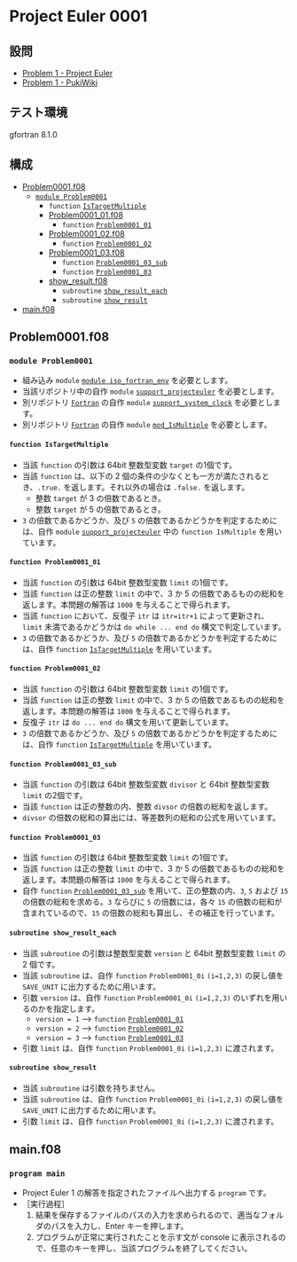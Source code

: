 # Project Euler 0001 #

## 設問 ##

* [Problem 1 - Project Euler](https://projecteuler.net/problem=1)
* [Problem 1 - PukiWiki](http://odz.sakura.ne.jp/projecteuler/index.php?cmd=read&page=Problem%201)

## テスト環境 ##

gfortran 8.1.0

## 構成 ##

* [Problem0001.f08](Problem0001.f08)
  * [`module Problem0001`](#module-problem0001)
    * `function` [`IsTargetMultiple`](#function-IsTargetMultiple)
    * [Problem0001_01.f08](Problem0001_01.f08)
      * `function` [`Problem0001_01`](#function-problem0001_01)
    * [Problem0001_02.f08](Problem0001_02.f08)
      * `function` [`Problem0001_02`](#function-problem0001_02)
    * [Problem0001_03.f08](Problem0001_03.f08)
      * `function` [`Problem0001_03_sub`](#function-problem0001_03_sub)
      * `function` [`Problem0001_03`](#function-problem0001_03)
    * [show_result.f08](show_result.f08)
      * `subroutine` [`show_result_each`](#subroutine-show_result_each)
      * `subroutine` [`show_result`](#subroutine-show_result)
* [main.f08](main.f08)

## Problem0001.f08 ##

### `module Problem0001` ###

* 組み込み `module` [`module iso_fortran_env`](http://fortranwiki.org/fortran/show/iso_fortran_env) を必要とします。
* 当該リポジトリ中の自作 `module` [`support_projecteuler`](../support/) を必要とします。
* 別リポジトリ [`Fortran`](https://github.com/DSCF-1224/Fortran) の自作 `module` [`support_system_clock`](https://github.com/DSCF-1224/Fortran/tree/master/support) を必要とします。
* 別リポジトリ [`Fortran`](https://github.com/DSCF-1224/Fortran) の自作 `module` [`mod_IsMultiple`](https://github.com/DSCF-1224/Fortran/tree/master/miniparts) を必要とします。

#### `function IsTargetMultiple` ####

* 当該 `function` の引数は 64bit 整数型変数 `target` の1個です。
* 当該 `function` は、以下の 2 個の条件の少なくとも一方が満たされるとき、`.true.` を返します。それ以外の場合は `.false.` を返します。
  * 整数 `target` が 3 の倍数であるとき。
  * 整数 `target` が 5 の倍数であるとき。
* `3` の倍数であるかどうか、及び `5` の倍数であるかどうかを判定するためには、自作 `module` [`support_projecteuler`](../support) 中の `function IsMultiple` を用いています。

#### `function Problem0001_01` ####

* 当該 `function` の引数は 64bit 整数型変数 `limit` の1個です。
* 当該 `function` は正の整数 `limit` の中で、3 か 5 の倍数であるものの総和を返します。本問題の解答は `1000` を与えることで得られます。
* 当該 `function` において、反復子 `itr` は `itr=itr+1` によって更新され、`limit` 未満であるかどうかは `do while ... end do` 構文で判定しています。
* `3` の倍数であるかどうか、及び `5` の倍数であるかどうかを判定するためには、自作 `function` [`IsTargetMultiple`](#function-IsTargetMultiple) を用いています。

#### `function Problem0001_02` ####

* 当該 `function` の引数は 64bit 整数型変数 `limit` の1個です。
* 当該 `function` は正の整数 `limit` の中で、3 か 5 の倍数であるものの総和を返します。本問題の解答は `1000` を与えることで得られます。
* 反復子 `itr` は `do ... end do` 構文を用いて更新しています。
* `3` の倍数であるかどうか、及び `5` の倍数であるかどうかを判定するためには、自作 `function` [`IsTargetMultiple`](#function-IsTargetMultiple) を用いています。

#### `function Problem0001_03_sub` ####

* 当該 `function` の引数は 64bit 整数型変数 `divisor` と 64bit 整数型変数 `limit` の2個です。
* 当該 `function` は正の整数の内、整数 `divsor` の倍数の総和を返します。
* `divsor` の倍数の総和の算出には、等差数列の総和の公式を用いています。

#### `function Problem0001_03` ####

* 当該 `function` の引数は 64bit 整数型変数 `limit` の1個です。
* 当該 `function` は正の整数 `limit` の中で、3 か 5 の倍数であるものの総和を返します。本問題の解答は `1000` を与えることで得られます。
* 自作 `function` [`Problem0001_03_sub`](#function-problem0001_03_sub) を用いて、正の整数の内、`3`, `5` および `15` の倍数の総和を求める。`3` ならびに `5` の倍数には，各々 `15` の倍数の総和が含まれているので、`15` の倍数の総和も算出し、その補正を行っています。

#### `subroutine show_result_each` ####

* 当該 `subroutine` の引数は整数型変数 `version` と 64bit 整数型変数 `limit` の 2 個です。
* 当該 `subroutine` は、自作 `function` `Problem0001_0i` `(i=1,2,3)` の戻し値を `SAVE_UNIT` に出力するために用います。
* 引数 `version` は、自作 `function` `Problem0001_0i` `(i=1,2,3)` のいずれを用いるのかを指定します。
  * `version = 1` --> `function` [`Problem0001_01`](#function-problem0001_01)
  * `version = 2` --> `function` [`Problem0001_02`](#function-problem0001_02)
  * `version = 3` --> `function` [`Problem0001_03`](#function-problem0001_03)
* 引数 `limit` は、自作 `function` `Problem0001_0i` `(i=1,2,3)` に渡されます。

#### `subroutine show_result` ####

* 当該 `subroutine` は引数を持ちません。
* 当該 `subroutine` は、自作 `function` `Problem0001_0i` `(i=1,2,3)` の戻し値を `SAVE_UNIT` に出力するために用います。
* 引数 `limit` は、自作 `function` `Problem0001_0i` `(i=1,2,3)` に渡されます。

## main.f08 ##

### `program main` ###

* Project Euler 1 の解答を指定されたファイルへ出力する `program` です。
* ［実行過程］
  1. 結果を保存するファイルのパスの入力を求められるので、適当なフォルダのパスを入力し、Enter キーを押します。
  2. プログラムが正常に実行されたことを示す文が console に表示されるので、任意のキーを押し、当該プログラムを終了してください。
